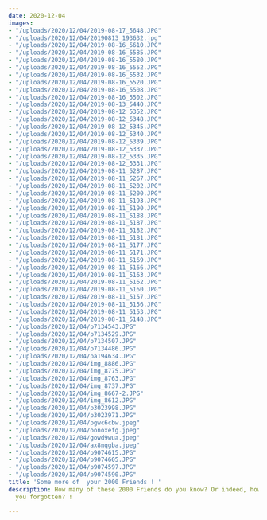 ```yaml
---
date: 2020-12-04
images:
- "/uploads/2020/12/04/2019-08-17_5648.JPG"
- "/uploads/2020/12/04/20190813_193632.jpg"
- "/uploads/2020/12/04/2019-08-16_5610.JPG"
- "/uploads/2020/12/04/2019-08-16_5585.JPG"
- "/uploads/2020/12/04/2019-08-16_5580.JPG"
- "/uploads/2020/12/04/2019-08-16_5552.JPG"
- "/uploads/2020/12/04/2019-08-16_5532.JPG"
- "/uploads/2020/12/04/2019-08-16_5520.JPG"
- "/uploads/2020/12/04/2019-08-16_5508.JPG"
- "/uploads/2020/12/04/2019-08-16_5502.JPG"
- "/uploads/2020/12/04/2019-08-13_5440.JPG"
- "/uploads/2020/12/04/2019-08-12_5352.JPG"
- "/uploads/2020/12/04/2019-08-12_5348.JPG"
- "/uploads/2020/12/04/2019-08-12_5345.JPG"
- "/uploads/2020/12/04/2019-08-12_5340.JPG"
- "/uploads/2020/12/04/2019-08-12_5339.JPG"
- "/uploads/2020/12/04/2019-08-12_5337.JPG"
- "/uploads/2020/12/04/2019-08-12_5335.JPG"
- "/uploads/2020/12/04/2019-08-12_5331.JPG"
- "/uploads/2020/12/04/2019-08-11_5287.JPG"
- "/uploads/2020/12/04/2019-08-11_5267.JPG"
- "/uploads/2020/12/04/2019-08-11_5202.JPG"
- "/uploads/2020/12/04/2019-08-11_5200.JPG"
- "/uploads/2020/12/04/2019-08-11_5193.JPG"
- "/uploads/2020/12/04/2019-08-11_5190.JPG"
- "/uploads/2020/12/04/2019-08-11_5188.JPG"
- "/uploads/2020/12/04/2019-08-11_5187.JPG"
- "/uploads/2020/12/04/2019-08-11_5182.JPG"
- "/uploads/2020/12/04/2019-08-11_5181.JPG"
- "/uploads/2020/12/04/2019-08-11_5177.JPG"
- "/uploads/2020/12/04/2019-08-11_5171.JPG"
- "/uploads/2020/12/04/2019-08-11_5169.JPG"
- "/uploads/2020/12/04/2019-08-11_5166.JPG"
- "/uploads/2020/12/04/2019-08-11_5163.JPG"
- "/uploads/2020/12/04/2019-08-11_5162.JPG"
- "/uploads/2020/12/04/2019-08-11_5160.JPG"
- "/uploads/2020/12/04/2019-08-11_5157.JPG"
- "/uploads/2020/12/04/2019-08-11_5156.JPG"
- "/uploads/2020/12/04/2019-08-11_5153.JPG"
- "/uploads/2020/12/04/2019-08-11_5148.JPG"
- "/uploads/2020/12/04/p7134543.JPG"
- "/uploads/2020/12/04/p7134529.JPG"
- "/uploads/2020/12/04/p7134507.JPG"
- "/uploads/2020/12/04/p7134486.JPG"
- "/uploads/2020/12/04/pa194634.JPG"
- "/uploads/2020/12/04/img_8886.JPG"
- "/uploads/2020/12/04/img_8775.JPG"
- "/uploads/2020/12/04/img_8763.JPG"
- "/uploads/2020/12/04/img_8737.JPG"
- "/uploads/2020/12/04/img_8667-2.JPG"
- "/uploads/2020/12/04/img_8612.JPG"
- "/uploads/2020/12/04/p3023998.JPG"
- "/uploads/2020/12/04/p3023971.JPG"
- "/uploads/2020/12/04/pgwc6cbw.jpeg"
- "/uploads/2020/12/04/oonoxefg.jpeg"
- "/uploads/2020/12/04/gowd9wua.jpeg"
- "/uploads/2020/12/04/ax8nqgba.jpeg"
- "/uploads/2020/12/04/p9074615.JPG"
- "/uploads/2020/12/04/p9074605.JPG"
- "/uploads/2020/12/04/p9074597.JPG"
- "/uploads/2020/12/04/p9074590.JPG"
title: 'Some more of  your 2000 Friends ! '
description: How many of these 2000 Friends do you know? Or indeed, how many have
  you forgotten? !

---
```

